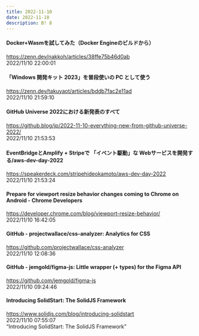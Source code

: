 ```yaml
---
title: 2022-11-10
date: 2022-11-10
description: B! 8
---
```


#### Docker+Wasmを試してみた（Docker Engineのビルドから）
https://zenn.dev/nakkoh/articles/38ffe75b46d0ab<br>
2022/11/10 22:00:01<br>


#### 「Windows 開発キット 2023」を普段使いの PC として使う
https://zenn.dev/takuyaot/articles/bddb7fac2e11ad<br>
2022/11/10 21:59:10<br>


#### GitHub Universe 2022における新発表のすべて
https://github.blog/jp/2022-11-10-everything-new-from-github-universe-2022/<br>
2022/11/10 21:53:53<br>


#### EventBridgeとAmplify + Stripeで 「イベント駆動」な Webサービスを開発する/aws-dev-day-2022
https://speakerdeck.com/stripehideokamoto/aws-dev-day-2022<br>
2022/11/10 21:53:24<br>


#### Prepare for viewport resize behavior changes coming to Chrome on Android - Chrome Developers
https://developer.chrome.com/blog/viewport-resize-behavior/<br>
2022/11/10 16:42:05<br>


#### GitHub - projectwallace/css-analyzer: Analytics for CSS
https://github.com/projectwallace/css-analyzer<br>
2022/11/10 12:08:36<br>


#### GitHub - jemgold/figma-js: Little wrapper (+ types) for the Figma API
https://github.com/jemgold/figma-js<br>
2022/11/10 09:24:46<br>


#### Introducing SolidStart: The SolidJS Framework
https://www.solidjs.com/blog/introducing-solidstart<br>
2022/11/10 07:55:07<br>
“Introducing SolidStart: The SolidJS Framework”


